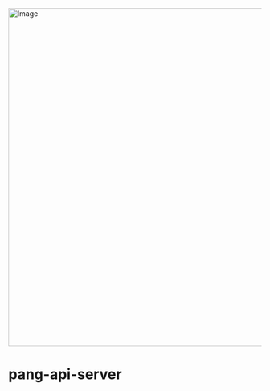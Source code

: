<img width="1200" height="672" alt="Image" src="https://github.com/user-attachments/assets/040bffa0-b785-4cbc-8119-f2e1335be857" />

# pang-api-server